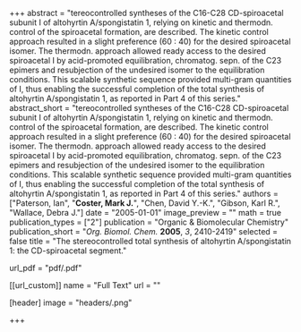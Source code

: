 +++
abstract = "tereocontrolled syntheses of the C16-C28 CD-spiroacetal subunit I of altohyrtin A/spongistatin 1, relying on kinetic and thermodn. control of the spiroacetal formation, are described.  The kinetic control approach resulted in a slight preference (60 : 40) for the desired spiroacetal isomer.  The thermodn. approach allowed ready access to the desired spiroacetal I by acid-promoted equilibration, chromatog. sepn. of the C23 epimers and resubjection of the undesired isomer to the equilibration conditions.  This scalable synthetic sequence provided multi-gram quantities of I, thus enabling the successful completion of the total synthesis of altohyrtin A/spongistatin 1, as reported in Part 4 of this series."
abstract_short = "tereocontrolled syntheses of the C16-C28 CD-spiroacetal subunit I of altohyrtin A/spongistatin 1, relying on kinetic and thermodn. control of the spiroacetal formation, are described.  The kinetic control approach resulted in a slight preference (60 : 40) for the desired spiroacetal isomer.  The thermodn. approach allowed ready access to the desired spiroacetal I by acid-promoted equilibration, chromatog. sepn. of the C23 epimers and resubjection of the undesired isomer to the equilibration conditions.  This scalable synthetic sequence provided multi-gram quantities of I, thus enabling the successful completion of the total synthesis of altohyrtin A/spongistatin 1, as reported in Part 4 of this series."
authors = ["Paterson, Ian", "**Coster, Mark J.**", "Chen, David Y.-K.", "Gibson, Karl R.", "Wallace, Debra J."]
date = "2005-01-01"
image_preview = ""
math = true
publication_types = ["2"]
publication = "Organic & Biomolecular Chemistry"
publication_short = "_Org. Biomol. Chem._ **2005**, _3_, 2410-2419"
selected = false
title = "The stereocontrolled total synthesis of altohyrtin A/spongistatin 1: the CD-spiroacetal segment."

url_pdf = "pdf/.pdf"

[[url_custom]]
  name = "Full Text"
  url = ""

[header]
image = "headers/.png"


+++
